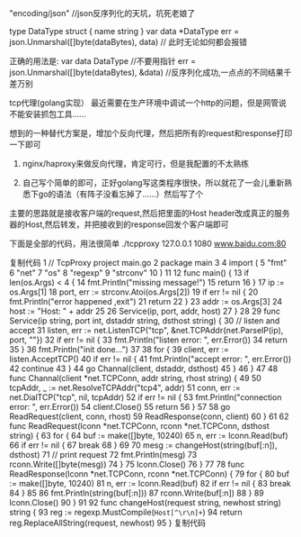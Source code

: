 
"encoding/json"
 //json反序列化的天坑，坑死老娘了
 
 type DataType struct {
   name string
 }
 var data *DataType
 err = json.Unmarshal([]byte(dataBytes), data)   // 此时无论如何都会报错
 
 正确的用法是:
 var data DataType  //不要用指针
 err = json.Unmarshal([]byte(dataBytes), &data)    //反序列化成功,一点点的不同结果千差万别



tcp代理(golang实现）
最近需要在生产环境中调试一个http的问题，但是网管说不能安装抓包工具......

想到的一种替代方案是，增加个反向代理，然后把所有的request和response打印一下即可

1. nginx/haproxy来做反向代理，肯定可行，但是我配置的不太熟练

2. 自己写个简单的即可，正好golang写这类程序很快，所以就花了一会儿重新熟悉下go的语法（有阵子没看忘掉了......）然后写了个

主要的思路就是接收客户端的request,然后把里面的Host header改成真正的服务器的Host,然后转发，并把接收到的response回发个客户端即可

下面是全部的代码，用法很简单 ./tcpproxy 127.0.0.1 1080 www.baidu.com:80

复制代码
 1 // TcpProxy project main.go
 2 package main
 3 
 4 import (
 5     "fmt"
 6     "net"
 7     "os"
 8     "regexp"
 9     "strconv"
10 )
11 
12 func main() {
13     if len(os.Args) < 4 {
14         fmt.Println("missing message!")
15         return
16     }
17     ip := os.Args[1]
18     port, err := strconv.Atoi(os.Args[2])
19     if err != nil {
20         fmt.Println("error happened ,exit")
21         return
22     }
23     addr := os.Args[3]
24     host := "Host: " + addr
25 
26     Service(ip, port, addr, host)
27 }
28 
29 func Service(ip string, port int, dstaddr string, dsthost string) {
30     // listen and accept
31     listen, err := net.ListenTCP("tcp", &net.TCPAddr{net.ParseIP(ip), port, ""})
32     if err != nil {
33         fmt.Println("listen error: ", err.Error())
34         return
35     }
36     fmt.Println("init done...")
37 
38     for {
39         client, err := listen.AcceptTCP()
40         if err != nil {
41             fmt.Println("accept error: ", err.Error())
42             continue
43         }
44         go Channal(client, dstaddr, dsthost)
45     }
46 }
47 
48 func Channal(client *net.TCPConn, addr string, rhost string) {
49 
50     tcpAddr, _ := net.ResolveTCPAddr("tcp4", addr)
51     conn, err := net.DialTCP("tcp", nil, tcpAddr)
52     if err != nil {
53         fmt.Println("connection error: ", err.Error())
54         client.Close()
55         return
56     }
57 
58     go ReadRequest(client, conn, rhost)
59     ReadResponse(conn, client)
60 }
61 
62 func ReadRequest(lconn *net.TCPConn, rconn *net.TCPConn, dsthost string) {
63     for {
64         buf := make([]byte, 10240)
65         n, err := lconn.Read(buf)
66         if err != nil {
67             break
68         }
69 
70         mesg := changeHost(string(buf[:n]), dsthost)
71         // print request
72         fmt.Println(mesg)
73         rconn.Write([]byte(mesg))
74     }
75     lconn.Close()
76 }
77 
78 func ReadResponse(lconn *net.TCPConn, rconn *net.TCPConn) {
79     for {
80         buf := make([]byte, 10240)
81         n, err := lconn.Read(buf)
82         if err != nil {
83             break
84         }
85 
86         fmt.Println(string(buf[:n]))
87         rconn.Write(buf[:n])
88     }
89     lconn.Close()
90 }
91 
92 func changeHost(request string, newhost string) string {
93     reg := regexp.MustCompile(`Host[^\r\n]+`)
94     return reg.ReplaceAllString(request, newhost)
95 }
复制代码
